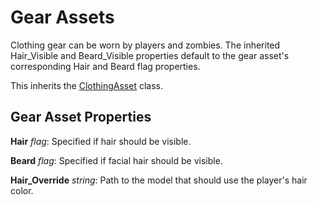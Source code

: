 Gear Assets
===========

Clothing gear can be worn by players and zombies. The inherited Hair_Visible and Beard_Visible properties default to the gear asset's corresponding Hair and Beard flag properties.

This inherits the [ClothingAsset](/ItemAsset/ClothingAsset.md) class.

Gear Asset Properties
---------------------

**Hair** *flag*: Specified if hair should be visible.

**Beard** *flag*: Specified if facial hair should be visible.

**Hair_Override** *string*: Path to the model that should use the player's hair color.
